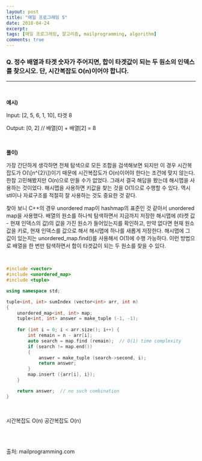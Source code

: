 ```yaml
---
layout: post
title: "매일 프로그래밍 5"
date: 2018-04-24
excerpt:
tags: [매일 프로그래밍, 알고리즘, mailprogramming, algorithm]
comments: true
---
```


### Q. 정수 배열과 타겟 숫자가 주어지면, 합이 타겟값이 되는 두 원소의 인덱스를 찾으시오. 단, 시간복잡도 O(n)이어야 합니다.
- - - 
<br/>

**예시)**


Input: [2, 5, 6, 1, 10], 타겟 8  

Output: [0, 2]  // 배열[0] + 배열[2] = 8

<br/>

**풀이)**

가장 간단하게 생각하면 전체 탐색으로 모든 조합을 검색해보면 되지만 이 경우 시간복잡도가 O(\\[n^{2}\\])이기 때문에 시간복잡도가 O(n)이어야 한다는 조건에 맞지 않는다. 한참 고민해봤지만 O(n)으로 만들 수가 없었다. 그래서 결국 해답을 봤는데 해시맵을 사용하는 것이었다. 해시맵을 사용하면 키값을 찾는 것을 O(1)으로 수행할 수 있다. 역시 stl이나 자료구조를 적절히 잘 사용하는 것도 중요한 것 같다.
  
찾아 보니 C++의 경우 unordered map이 hashmap의 표준인 것 같아서 unordered map을 사용했다. 배열의 원소를 하나씩 탐색하면서 지금까지 저장한 해시맵에 (타켓 값 - 현재 인덱스의 값)의 값을 가진 원소가 들어있는지를 확인하고, 만약 없다면 현재 원소값을 키로, 현재 인덱스를 값으로 해서 해시맵에 하나를 새롭게 저장한다. 해시맵에 그 값이 있는지는 unordered_map.find()를 사용해서 O(1)에 수행 가능하다. 이런 방법으로 배열을 한 번만 탐색하면서 합이 타겟값이 되는 두 원소를 찾을 수 있다.

<br/>

``` cpp
#include <vector>
#include <unordered_map>
#include <tuple>

using namespace std;

tuple<int, int> sumIndex (vector<int> arr, int n)
{
    unordered_map<int, int> map;
    tuple<int, int> answer = make_tuple (-1, -1);
        
    for (int i = 0; i < arr.size(); i++) {
        int remain = n - arr[i];
        auto search = map.find (remain);  // O(1) time complexity
        if (search != map.end())
        {
            answer = make_tuple (search->second, i);
            return answer;
        }
        map.insert ({arr[i], i});
    }

    return answer;  // no such combination
}
```

<br/>

시간복잡도 O(n)
공간복잡도 O(n)


<br/>
<br/>

출처: mailprogramming.com

